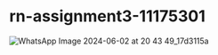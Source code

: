 # rn-assignment3-11175301

![WhatsApp Image 2024-06-02 at 20 43 49_17d3115a](https://github.com/Kayproxi/rn-assignment3-11175301/assets/114351206/ebd28d34-1941-47a3-a8de-f09c794b0c04)
